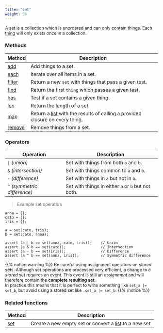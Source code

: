 ```yaml
---
title: "set"
weight: 56
---
```


A set is a collection which is unordered and can only contain things.
Each [thing](../thing) will only exists once in a collection.

### Methods

Method | Description
------ | -----------
[add](./add) | Add things to a set.
[each](./each) | Iterate over all items in a set.
[filter](./filter) | Return a new `set` with things that pass a given test.
[find](./find) | Return the first `thing` which passes a given test. 
[has](./has) | Test if a set contains a given thing.
[len](./len) | Return the length of a set. 
[map](./map) | Return a [list](../list) with the results of calling a provided closure on every thing. 
[remove](./remove) | Remove things from a set.

### Operators

Operation | Description
--------- | -----------
<code>&#124;</code> *(union)* | Set with things from both `a` and `b`.
`&` *(intersection)* | Set with things common to `a` and `b`.
`-` *(difference)* | Set with things in `a` but not in `b`.
`^` *(symmetric difference)* | Set with things in either `a` or `b` but not both.

> Example set operators

```thingsdb,should_pass
anna = {};
cato = {};
iris = {};

a = set(cato, iris);
b = set(cato, anna);

assert (a | b == set(anna, cato, iris));    // Union
assert (a & b == set(cato));                // Intersection
assert (a - b == set(iris));                // Difference
assert (a ^ b == set(anna, iris));          // Symmetric difference
```

{{% notice warning %}}
Be careful using assignment operators on *stored* sets. Although set operations are processed very efficient, a change to a *stored* set requires an event. This event is still an *assignment* and
will therefore contain the **complete resulting set**. \
In practice this means that it is perfect to write something like `set_a |= set_b`, but avoid using a stored set like `.set_a |= set_b`.
{{% /notice %}}


### Related functions

Method | Description
------ | -----------
[set](../../collection-api/set) | Create a new empty set or convert a [list](../list) to a new set. 

